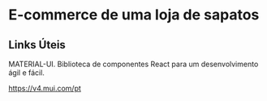 # E-commerce de uma loja de sapatos

## Links Úteis
MATERIAL-UI. Biblioteca de componentes React para um desenvolvimento ágil e fácil.

https://v4.mui.com/pt

